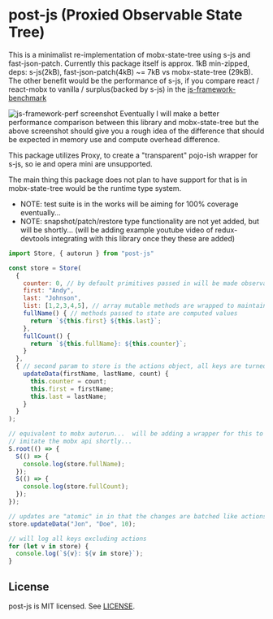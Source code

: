 # post-js (Proxied Observable State Tree)
This is a minimalist re-implementation of mobx-state-tree using s-js and fast-json-patch.  Currently this package itself is approx. 1kB min-zipped, deps: s-js(2kB), fast-json-patch(4kB) ~= 7kB vs mobx-state-tree (29kB).  The other benefit would be the performance of s-js, if you compare react / react-mobx to vanilla / surplus(backed by s-js) in the [js-framework-benchmark](https://rawgit.com/krausest/js-framework-benchmark/master/webdriver-ts-results/table.html)

![js-framework-perf screenshot](https://github.com/andyrj/post-js/raw/master/Screenshot-20170917.png "Rough State Management Overhead Comparison")
Eventually I will make a better performance comparison between this library and mobx-state-tree but the above screenshot should give you a rough idea of the difference that should be expected in memory use and compute overhead difference.

This package utilizes Proxy, to create a "transparent" pojo-ish wrapper for s-js, so ie and opera mini are unsupported.

The main thing this package does not plan to have support for that is in mobx-state-tree would be the runtime type system.

* NOTE: test suite is in the works will be aiming for 100% coverage eventually...
* NOTE: snapshot/patch/restore type functionality are not yet added, but will be shortly... (will be adding example youtube video of redux-devtools integrating with this library once they these are added)

```js
import Store, { autorun } from "post-js"

const store = Store(
  {
    counter: 0, // by default primitives passed in will be made observable
    first: "Andy",
    last: "Johnson",
    list: [1,2,3,4,5], // array mutable methods are wrapped to maintain observability...
    fullName() { // methods passed to state are computed values
      return `${this.first} ${this.last}`;
    },
    fullCount() {
      return `${this.fullName}: ${this.counter}`;
    }
  },
  { // second param to store is the actions object, all keys are turned into actions...
    updateData(firstName, lastName, count) {
      this.counter = count;
      this.first = firstName;
      this.last = lastName;
    }
  }
);

// equivalent to mobx autorun...  will be adding a wrapper for this to better
// imitate the mobx api shortly...
S.root(() => {
  S(() => {
    console.log(store.fullName);
  });
  S(() => {
    console.log(store.fullCount);
  });
});

// updates are "atomic" in in that the changes are batched like actions in mobx...
store.updateData("Jon", "Doe", 10);

// will log all keys excluding actions
for (let v in store) {
  console.log(`${v}: ${v in store}`);
}

```

## License

post-js is MIT licensed. See [LICENSE](LICENSE.md).

